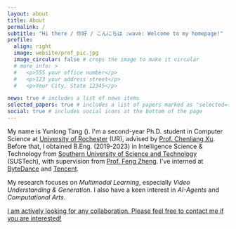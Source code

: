 ```yaml
---
layout: about
title: About
permalink: /
subtitle: "Hi there / 你好 / こんにちは :wave: Welcome to my homepage!"
profile:
  align: right
  image: website/prof_pic.jpg
  image_circular: false # crops the image to make it circular
  # more_info: >
  #   <p>555 your office number</p>
  #   <p>123 your address street</p>
  #   <p>Your City, State 12345</p>

news: true # includes a list of news items
selected_papers: true # includes a list of papers marked as "selected={true}"
social: true # includes social icons at the bottom of the page
---
```


My name is Yunlong Tang (<a id="about-me" href='https://translate.google.com/?sl=auto&tl=en&text=%E5%94%90%E4%BA%91%E9%BE%99'><i class="fa fa-volume-up" aria-hidden="true" style="font-size:12px;"></i></a>). I'm a second-year Ph.D. student in Computer Science at [University of Rochester](https://www.rochester.edu/) (UR), advised by [Prof. Chenliang Xu](https://www.cs.rochester.edu/~cxu22/index.html). Before that, I obtained B.Eng. (2019-2023) in Intelligence Science & Technology from [Southern University of Science and Technology](https://www.sustech.edu.cn/en/) (SUSTech), with supervision from [Prof. Feng Zheng](https://scholar.google.com/citations?user=PcmyXHMAAAAJ). I've interned at [ByteDance](https://www.bytedance.com/en/) and [Tencent](https://www.tencent.com/).

My research focuses on _Multimodal Learning_, especially _Video Understanding & Generation_. I also have a keen interest in _AI-Agents_ and _Computational Arts_.

<a href="cv">I am actively looking for any collaboration. Please feel free to contact me if you are interested!</a>

